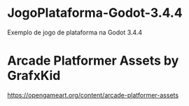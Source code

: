 # JogoPlataforma-Godot-3.4.4
Exemplo de jogo de plataforma na Godot 3.4.4

# Arcade Platformer Assets by GrafxKid
https://opengameart.org/content/arcade-platformer-assets

